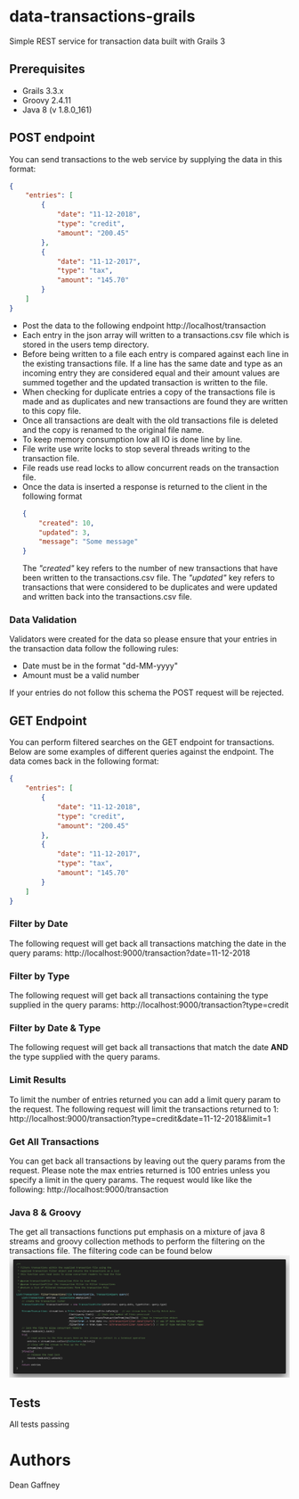 # data-transactions-grails
Simple REST service for transaction data built with Grails 3

## Prerequisites
* Grails 3.3.x
* Groovy 2.4.11
* Java 8 (v 1.8.0_161)

## POST endpoint
You can send transactions to the web service by supplying the data in this format:
```json
{
    "entries": [
        {
            "date": "11-12-2018",
            "type": "credit",
            "amount": "200.45"
        },
        {
            "date": "11-12-2017",
            "type": "tax",
            "amount": "145.70"
        }
    ]
}
```
* Post the data to the following endpoint http://localhost/transaction
* Each entry in the json array will written to a transactions.csv file which is stored in the users temp directory.
* Before being written to a file each entry is compared against each line in the existing transactions file. If a line has the same date and type as an incoming entry they are considered equal and their amount values are summed together and the updated transaction is written to the file.
* When checking for duplicate entries a copy of the transactions file is made and as duplicates and new transactions are found they are written to this copy file.
* Once all transactions are dealt with the old transactions file is deleted and the copy is renamed to the original file name.
* To keep memory consumption low all IO is done line by line.
* File write use write locks to stop several threads writing to the transaction file. 
* File reads use read locks to allow concurrent reads on the transaction file.
* Once the data is inserted a response is returned to the client in the following format
  ```json
  {
      "created": 10,
      "updated": 3,
      "message": "Some message"
  }
  ```
  The *"created"* key refers to the number of new transactions that have been written to the transactions.csv file. The *"updated"* key refers to transactions that were considered to be duplicates and were updated and written back into the transactions.csv file.
### Data Validation
Validators were created for the data so please ensure that your entries in the transaction data follow the following rules:
* Date must be in the format "dd-MM-yyyy"
* Amount must be a valid number

If your entries do not follow this schema the POST request will be rejected.

## GET Endpoint
You can perform filtered searches on the GET endpoint for transactions. Below are some examples of different queries against the endpoint. The data comes back in the following format:
```json
{
    "entries": [
        {
            "date": "11-12-2018",
            "type": "credit",
            "amount": "200.45"
        },
        {
            "date": "11-12-2017",
            "type": "tax",
            "amount": "145.70"
        }
    ]
}
```

### Filter by Date
The following request will get back all transactions matching the date in the query params:
http://localhost:9000/transaction?date=11-12-2018

### Filter by Type
The following request will get back all transactions containing the type supplied in the query params:
http://localhost:9000/transaction?type=credit

### Filter by Date & Type
The following request will get back all transactions that match the date **AND** the type supplied with the query params.

### Limit Results
To limit the number of entries returned you can add a limit query param to the request. The following request will limit the transactions returned to 1:
http://localhost:9000/transaction?type=credit&date=11-12-2018&limit=1

### Get All Transactions
You can get back all transactions by leaving out the query params from the request. Please note the max entries returned is 100 entries unless you specify a limit in the query params. The request would like like the following:
http://localhost:9000/transaction

### Java 8 & Groovy
The get all transactions functions put emphasis on a mixture of java 8 streams and groovy collection methods to perform the filtering on the transactions file. The filtering code can be found below
![Filtering Code](./images/code.png)


## Tests
All tests passing

# Authors
Dean Gaffney